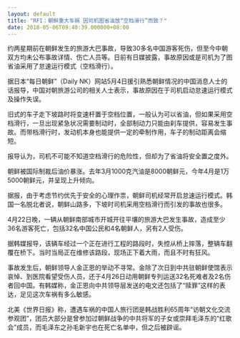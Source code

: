```yaml
---
layout: default
title: "RFI：朝鲜重大车祸 因司机图省油放“空档滑行”而致？"
date: 2018-05-06T09:40:39.000000+08:00
---
```


约两星期前在朝鲜发生的旅游大巴事故，导致30多名中国游客死伤，但至今中朝双方均未公布事故详情、伤亡人员等。日前有日媒披露，事故原因或是司机为了图省油采用了怠速运行模式（空档滑行）。

据日本“每日朝鲜”（Daily NK）网站5月4日援引熟悉朝鲜情况的中国消息人士的话报导，中国对朝旅游公司的相关人士表示，事故原因在于司机启动怠速运行模式及操作失误。

旧式的车子走下坡路时将变速杆置于空档位置，一般认为可以省油，但如果采用空档滑行，一旦出现紧急状况需要制动时，全部制动力只能由刹车提供，容易发生事故。而带档滑行时，发动机本身也能提供一定的牵制作用，车子的制动距离会缩短。

报导认为，司机不可能不知道空档滑行的危险性，但却为了省油将安全置之度外。

朝鲜被国际制裁后油价暴涨。去年3月1000克汽油是8000朝鲜元，今年4月是1万5000朝鲜元，并呈现上升倾向。

据报，由于考虑节约优先于安全的心理作祟，朝鲜司机经常开启怠速运行模式。韩国一名脱北者说，朝鲜山路多，下坡时司机采用空档滑行而引发的事故也很多。

4月22日晚，一辆从朝鲜南部城市开城开往平壤的旅游大巴发生事故，造成至少36名游客死亡，包括32名中国公民和4名朝鲜人，另有2人受伤。

据韩媒报导，该辆车经过一个正在进行工程的路段时，失控从桥上摔落，整辆车翻覆在桥下。当时当局正在维修该路段，现场正下着大雨，而且不时有狂风。

事故发生后，朝鲜领导人金正恩的举动不寻常。金除了次日到中共驻朝鲜使馆表示哀悼、到医院看望受伤人员，还于4月26日动用朝鲜专列运送32名死难者及2名伤者回中国。有韩媒称，金正恩向中共领导层发送的电文还包括了“赎罪”这样的表达，足见这次车祸有多么敏感。

北美《世界日报》称，遭遇车祸的中国人旅行团是韩战胜利65周年“访朝文化交流参观团”，团员大部分是曾参加过朝鲜战争的中共将军的子女或崇拜毛泽东的“红歌会”成员，而毛泽东之孙毛新宇也在死亡名单中，但之后被辟谣。

